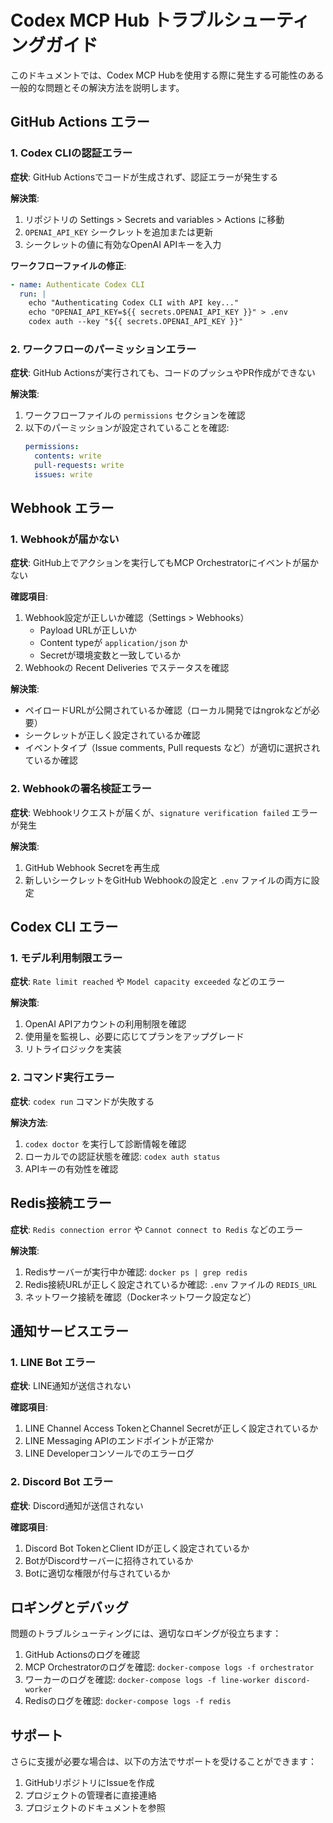 # Codex MCP Hub トラブルシューティングガイド

このドキュメントでは、Codex MCP Hubを使用する際に発生する可能性のある一般的な問題とその解決方法を説明します。

## GitHub Actions エラー

### 1. Codex CLIの認証エラー

**症状**: GitHub Actionsでコードが生成されず、認証エラーが発生する

**解決策**:
1. リポジトリの Settings > Secrets and variables > Actions に移動
2. `OPENAI_API_KEY` シークレットを追加または更新
3. シークレットの値に有効なOpenAI APIキーを入力

**ワークフローファイルの修正**:
```yaml
- name: Authenticate Codex CLI
  run: |
    echo "Authenticating Codex CLI with API key..."
    echo "OPENAI_API_KEY=${{ secrets.OPENAI_API_KEY }}" > .env
    codex auth --key "${{ secrets.OPENAI_API_KEY }}"
```

### 2. ワークフローのパーミッションエラー

**症状**: GitHub Actionsが実行されても、コードのプッシュやPR作成ができない

**解決策**:
1. ワークフローファイルの `permissions` セクションを確認
2. 以下のパーミッションが設定されていることを確認:
   ```yaml
   permissions:
     contents: write
     pull-requests: write
     issues: write
   ```

## Webhook エラー

### 1. Webhookが届かない

**症状**: GitHub上でアクションを実行してもMCP Orchestratorにイベントが届かない

**確認項目**:
1. Webhook設定が正しいか確認（Settings > Webhooks）
   - Payload URLが正しいか
   - Content typeが `application/json` か
   - Secretが環境変数と一致しているか
2. Webhookの Recent Deliveries でステータスを確認

**解決策**:
- ペイロードURLが公開されているか確認（ローカル開発ではngrokなどが必要）
- シークレットが正しく設定されているか確認
- イベントタイプ（Issue comments, Pull requests など）が適切に選択されているか確認

### 2. Webhookの署名検証エラー

**症状**: Webhookリクエストが届くが、`signature verification failed` エラーが発生

**解決策**:
1. GitHub Webhook Secretを再生成
2. 新しいシークレットをGitHub Webhookの設定と `.env` ファイルの両方に設定

## Codex CLI エラー

### 1. モデル利用制限エラー

**症状**: `Rate limit reached` や `Model capacity exceeded` などのエラー

**解決策**:
1. OpenAI APIアカウントの利用制限を確認
2. 使用量を監視し、必要に応じてプランをアップグレード
3. リトライロジックを実装

### 2. コマンド実行エラー

**症状**: `codex run` コマンドが失敗する

**解決方法**:
1. `codex doctor` を実行して診断情報を確認
2. ローカルでの認証状態を確認: `codex auth status`
3. APIキーの有効性を確認

## Redis接続エラー

**症状**: `Redis connection error` や `Cannot connect to Redis` などのエラー

**解決策**:
1. Redisサーバーが実行中か確認: `docker ps | grep redis`
2. Redis接続URLが正しく設定されているか確認: `.env` ファイルの `REDIS_URL`
3. ネットワーク接続を確認（Dockerネットワーク設定など）

## 通知サービスエラー

### 1. LINE Bot エラー

**症状**: LINE通知が送信されない

**確認項目**:
1. LINE Channel Access TokenとChannel Secretが正しく設定されているか
2. LINE Messaging APIのエンドポイントが正常か
3. LINE Developerコンソールでのエラーログ

### 2. Discord Bot エラー

**症状**: Discord通知が送信されない

**確認項目**:
1. Discord Bot TokenとClient IDが正しく設定されているか
2. BotがDiscordサーバーに招待されているか
3. Botに適切な権限が付与されているか

## ロギングとデバッグ

問題のトラブルシューティングには、適切なロギングが役立ちます：

1. GitHub Actionsのログを確認
2. MCP Orchestratorのログを確認: `docker-compose logs -f orchestrator`
3. ワーカーのログを確認: `docker-compose logs -f line-worker discord-worker`
4. Redisのログを確認: `docker-compose logs -f redis`

## サポート

さらに支援が必要な場合は、以下の方法でサポートを受けることができます：

1. GitHubリポジトリにIssueを作成
2. プロジェクトの管理者に直接連絡
3. プロジェクトのドキュメントを参照